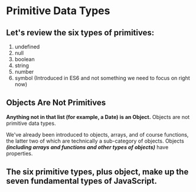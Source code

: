 # Primitive Data Types
## Let's review the six types of primitives:
1. undefined
2. null
3. boolean
4. string
5. number
6. symbol (Introduced in ES6 and not something we need to focus on right now)

## Objects Are Not Primitives
**Anything not in that list (for example, a Date) is an Object.** Objects are not primitive data types.

We've already been introduced to objects, arrays, and of course functions, the latter two of which are technically a sub-category of objects. Objects ***(including arrays and functions and other types of objects)*** have properties.

## ****The six primitive types, plus object, make up the seven fundamental types of JavaScript.****